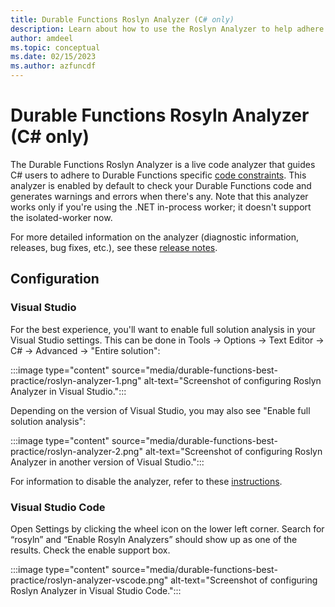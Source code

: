 ```yaml
---
title: Durable Functions Roslyn Analyzer (C# only)
description: Learn about how to use the Roslyn Analyzer to help adhere to Durable Functions specific code constraints.
author: amdeel
ms.topic: conceptual
ms.date: 02/15/2023
ms.author: azfuncdf
---
```


# Durable Functions Rosyln Analyzer (C# only)

The Durable Functions Roslyn Analyzer is a live code analyzer that guides C# users to adhere to Durable Functions specific [code constraints](./durable-functions-code-constraints.md). This analyzer is enabled by default to check your Durable Functions code and generates warnings and errors when there's any. Note that this analyzer works only if you're using the .NET in-process worker; it doesn't support the isolated-worker now. 

For more detailed information on the analyzer (diagnostic information, releases, bug fixes, etc.), see these [release notes](https://github.com/Azure/azure-functions-durable-extension/releases/tag/Analyzer-v0.2.0).


## Configuration

### Visual Studio

For the best experience, you'll want to enable full solution analysis in your Visual Studio settings. This can be done in Tools -> Options -> Text Editor -> C# -> Advanced -> "Entire solution":

:::image type="content" source="media/durable-functions-best-practice/roslyn-analyzer-1.png" alt-text="Screenshot of configuring Roslyn Analyzer in Visual Studio.":::

Depending on the version of Visual Studio, you may also see "Enable full solution analysis": 

:::image type="content" source="media/durable-functions-best-practice/roslyn-analyzer-2.png" alt-text="Screenshot of configuring Roslyn Analyzer in another version of Visual Studio.":::

For information to disable the analyzer, refer to these [instructions](/visualstudio/code-quality/in-source-suppression-overview.md). 

### Visual Studio Code

Open Settings by clicking the wheel icon on the lower left corner. Search for “rosyln” and “Enable Rosyln Analyzers” should show up as one of the results. Check the enable support box.

:::image type="content" source="media/durable-functions-best-practice/roslyn-analyzer-vscode.png" alt-text="Screenshot of configuring Roslyn Analyzer in Visual Studio Code.":::
